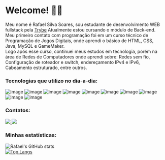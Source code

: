 # Welcome! 👨‍💻

Meu nome é Rafael Silva Soares, sou estudante de desenvolvimento WEB fullstack pela [Trybe](https://www.betrybe.com/)
Atualmente estou cursando o módulo de Back-end.
<br />
Meu primeiro contato com programação foi em um curso técnico de Programação de Jogos Digitais, onde aprendi o básico de HTML, CSS, Java, MySQL e GameMaker.
<br />
Logo após esse curso, continuei meus estudos em tecnologia, porém na área de Redes de Computadores onde aprendi sobre: Redes sem fio, Configuração de roteador e switch, endereçamento IPv4 e IPv6, Cabeamento estruturado, entre outros.

### Tecnologias que utilizo no dia-a-dia:
![image](https://img.shields.io/badge/Linux-FCC624?style=for-the-badge&logo=linux&logoColor=black)
![image](https://img.shields.io/badge/GIT-E44C30?style=for-the-badge&logo=git&logoColor=white)
![image](https://img.shields.io/badge/GitHub-100000?style=for-the-badge&logo=github&logoColor=white)
![image](https://img.shields.io/badge/HTML5-E34F26?style=for-the-badge&logo=html5&logoColor=white)
![image](https://img.shields.io/badge/CSS3-1572B6?style=for-the-badge&logo=css3&logoColor=white)
![image](https://img.shields.io/badge/JavaScript-323330?style=for-the-badge&logo=javascript&logoColor=F7DF1E)
![image](https://img.shields.io/badge/React-20232A?style=for-the-badge&logo=react&logoColor=61DAFB)
![image](https://img.shields.io/badge/React_Router-CA4245?style=for-the-badge&logo=react-router&logoColor=white)
![image](https://img.shields.io/badge/Jest-C21325?style=for-the-badge&logo=jest&logoColor=white)
![image](https://img.shields.io/badge/Redux-593D88?style=for-the-badge&logo=redux&logoColor=white)

### Contatos:
<a href="mailto:r.soares2015@outlook.com">
  <img src="https://img.shields.io/badge/Microsoft_Outlook-0078D4?style=for-the-badge&logo=microsoft-outlook&logoColor=white" />
</a>

<a href="https://www.linkedin.com/in/rafael-soares-dev/">
  <img src="https://img.shields.io/badge/LinkedIn-0077B5?style=for-the-badge&logo=linkedin&logoColor=white" />
</a>

### Minhas estatísticas:
![Rafael's GitHub stats](https://github-readme-stats.vercel.app/api?username=rafaelsisoares&show_icons=true&theme=tokyonight)
<br />
[![Top Langs](https://github-readme-stats.vercel.app/api/top-langs/?username=rafaelsisoares&layout=compact)](https://github.com/rafaelsisoares/github-readme-stats)
